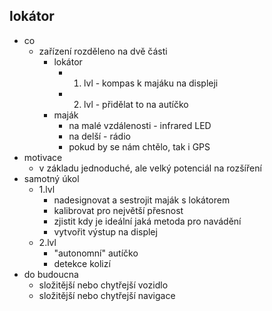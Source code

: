 ## lokátor
- co
	- zařízení rozděleno na dvě části
		- lokátor
			- 1. lvl - kompas k majáku na displeji
			- 2. lvl - přidělat to na autíčko
		- maják
			- na malé vzdálenosti - infrared LED
			- na delší - rádio
			- pokud by se nám chtělo, tak i GPS
- motivace
	- v základu jednoduché, ale velký potenciál na rozšíření
- samotný úkol
	- 1.lvl
		- nadesignovat a sestrojit maják s lokátorem
		- kalibrovat pro největší přesnost
		- zjistit kdy je ideální jaká metoda pro navádění
		- vytvořit výstup na displej
	- 2.lvl
		- "autonomní" autíčko
		- detekce kolizí
- do budoucna
	- složitější nebo chytřejší vozidlo
	- složitější nebo chytřejší navigace